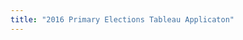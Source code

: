 ```yaml
---
title: "2016 Primary Elections Tableau Applicaton"
---
```

<script>
top.window.location = 'https://danmalter.shinyapps.io/tableau/2016primary-elections';
</script>
